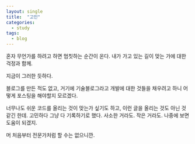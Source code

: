 ```yaml
---
layout: single
title:  "고민"
categories:
  - study
tags:
  - blog
---
```



혼자 무언가를 하려고 하면 멈칫하는 순간이 온다.
내가 가고 있는 길이 맞는 가에 대한 걱정과 함께.

지금이 그러한 듯하다.

블로그를 만든 적도 없고, 거기에 기술블로그라고 개발에 대한 것들을 채우려고 하니
어떻게 포스팅을 해야할지 모르겠다. 

너무나도 쉬운 코드를 올리는 것이 맞는가 싶기도 하고, 
이런 글을 올리는 것도 아닌 것 같긴 한데.
고민하다 그냥 다 기록하기로 했다.
사소한 거라도. 작은 거라도. 나중에 보면 도움이 되겠지.

머 처음부터 전문가처럼 할 수는 없으니깐.





